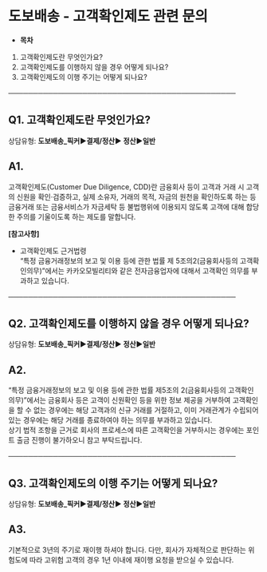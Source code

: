 # 도보배송 - 고객확인제도 관련 문의

* **목차**

1. 고객확인제도란 무엇인가요?
2. 고객확인제도를 이행하지 않을 경우 어떻게 되나요?
3. 고객확인제도의 이행 주기는 어떻게 되나요?

──────────────────────────────────────────────

**Q1. 고객확인제도란 무엇인가요?**
----------------------

상담유형: **도보배송\_픽커▶결제/정산▶ 정산▶일반**

**A1.**
-------

고객확인제도(Customer Due Diligence, CDD)란 금융회사 등이 고객과 거래 시 고객의 신원을 확인·검증하고, 실제 소유자, 거래의 목적, 자금의 원천을 확인하도록 하는 등 금융거래 또는 금융서비스가 자금세탁 등 불법행위에 이용되지 않도록 고객에 대해 합당한 주의를 기울이도록 하는 제도를 말합니다.

**[참고사항]**

* 고객확인제도 근거법령   
  “특정 금융거래정보의 보고 및 이용 등에 관한 법률 제 5조의2(금융회사등의 고객확인의무)”에서는 카카오모빌리티와 같은 전자금융업자에 대해서 고객확인 의무를 부과하고 있습니다.

──────────────────────────────────────────────

**Q2. 고객확인제도를 이행하지 않을 경우 어떻게 되나요?**
-----------------------------------

상담유형: **도보배송\_픽커▶결제/정산▶ 정산▶일반**

**A2.**
-------

“특정 금융거래정보의 보고 및 이용 등에 관한 법률 제5조의 2(금융회사등의 고객확인의무)”에서는 금융회사 등은 고객이 신원확인 등을 위한 정보 제공을 거부하여 고객확인을 할 수 없는 경우에는 해당 고객과의 신규 거래를 거절하고, 이미 거래관계가 수립되어 있는 경우에는 해당 거래를 종료하여야 하는 의무를 부과하고 있습니다.  
상기 법적 조항을 근거로 회사의 프로세스에 따른 고객확인을 거부하시는 경우에는 포인트 출금 진행이 불가하오니 참고 부탁드립니다.

──────────────────────────────────────────────

**Q3. 고객확인제도의 이행 주기는 어떻게 되나요?**
-------------------------------

상담유형: **도보배송\_픽커▶결제/정산▶ 정산▶일반**

**A3.**
-------

기본적으로 3년의 주기로 재이행 하셔야 합니다. 다만, 회사가 자체적으로 판단하는 위험도에 따라 고위험 고객의 경우 1년 이내에 재이행 요청을 받으실 수 있습니다.